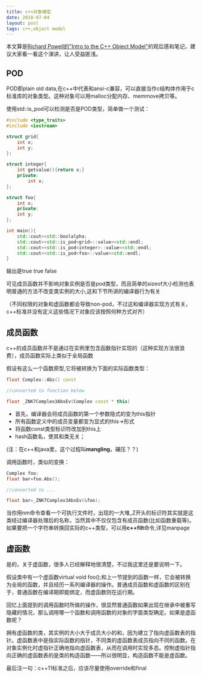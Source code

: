 ```yaml
---
title: c++对象模型
date: 2018-07-04
layout: post
tags: c++,object model
---
```

本文算是[Richard Powell的"Intro to the C++ Object Model"](https://www.youtube.com/watch?v=iLiDezv_Frk)的观后感和笔记，建议大家看一看这个演讲，让人受益匪浅。

## POD
POD即plain old data,在c++中代表和ansi-c兼容，可以直接当作c结构体作用于c标准库的对象类型。这种对象可以用malloc分配内存、memmove拷贝等。

使用std::is_pod可以检测是否是POD类型，简单做一个测试：

```cpp
#include <type_traits>
#include <iostream>

struct grid{
    int x;
    int y;
};

struct integer{
    int getvalue(){return x;}
    private:
        int x;
};

struct foo{
    int x;
    private:
    int y;
};

int main(){
    std::cout<<std::boolalpha;
    std::cout<<std::is_pod<grid>::value<<std::endl;
    std::cout<<std::is_pod<integer>::value<<std::endl;
    std::cout<<std::is_pod<foo>::value<<std::endl;
}
```

输出是true true false

可见成员函数并不影响对象实例是否是pod类型，而且简单的sizeof大小检测也表明普通的方法不改变类实例的大小,这和下节所讲的编译器行为有关

（不同权限的对象和虚函数都会导致non-pod，不过这和编译器实现方式有关，c++标准并没有定义这些情况下对象应该按照何种方式对齐）

## 成员函数
c++的成员函数并不是通过在实例里包含函数指针实现的（这种实现方法很浪费），成员函数实际上类似于全局函数

假设有这么一个函数原型,它将被转换为下面的实际函数类型：

```cpp
float Complex::Abs() const

//converted to function below

float _ZNK7Complex3AbsEv(Complex const * this)
```
* 首先，编译器会将成员函数的第一个参数隐式的变为this指针
* 所有函数定义中的成员变量都变为显式的this->形式
* 将函数const类型标识符改加到this上
* hash函数名，使其和类无关；

(注：在c++和java里，这个过程叫**mangling**，碾压？？)

调用函数时，类似的变换：
```cpp
Complex foo;
float bar=foo.Abs();

//converted to ...

float bar=_ZNK7Complex3AbsEv(&foo);
```

当你用nm命令查看一个可执行文件时，出现的一大堆_Z开头的标识符其实就是这类经过编译器处理后的名称，当然其中不仅仅包含有成员函数(比如函数重载等)。如果要把一个字符串转换回实际的c++类型，可以用**c++filt**命令,详见manpage

## 虚函数
是的，关于虚函数，很多人已经解释地很清楚，不过我这里还是要说明一下。

假设类中有一个虚函数virtual void foo();和上一节提到的函数一样，它会被转换为全局的函数，并且经历一系列编译器的操作。普通成员函数和虚函数的区别在于，普通函数在编译期即能绑定，而虚函数则在运行期。

回忆上面提到的调用函数时所做的操作，很显然普通函数如果出现在继承中被重写隐藏的情况，那么调用哪一个函数和调用函数的对象的字面类型确定。如果是虚函数呢？

拥有虚函数的类，其实例的大小大于成员大小的和，因为建立了指向虚函数表的指针。虚函数表中是指实际函数的指针，不同类的虚函数表成员指向不同的函数。在对象实例化时虚指针正确地指向虚函数表，从而在调用时实现多态。控制虚指针指向正确的虚函数表的是类的构造函数——所以很明显，构造函数不能是虚函数。

最后注一句：c++11标准之后，应该尽量使用override和final
